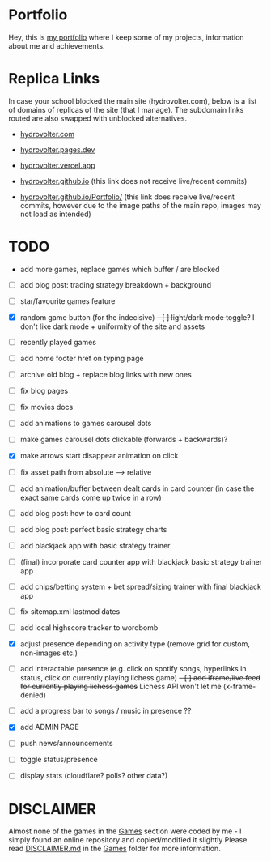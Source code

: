 # Portfolio
Hey, this is [my portfolio](https://hydrovolter.com/) where I keep some of my projects, information about me and achievements.

# Replica Links
In case your school blocked the main site (hydrovolter.com), below is a list of domains of replicas of the site (that I manage). The subdomain links routed are also swapped with unblocked alternatives.

- [hydrovolter.com](https://hydrovolter.com/)
- [hydrovolter.pages.dev](https://hydrovolter.pages.dev/)
- [hydrovolter.vercel.app](https://hydrovolter.vercel.app/)
- [hydrovolter.github.io](https://hydrovolter.github.io/) (this link does not receive live/recent commits)

- [hydrovolter.github.io/Portfolio/](https://hydrovolter.github.io/Portfolio) (this link does receive live/recent commits, however due to the image paths of the main repo, images may not load as intended) 

# TODO
- add more games, replace games which buffer / are blocked

- [ ] add blog post: trading strategy breakdown + background
- [ ] star/favourite games feature
- [x] random game button (for the indecisive)
~~- [ ] light/dark mode toggle?~~ I don't like dark mode + uniformity of the site and assets
- [ ] recently played games
- [ ] add home footer href on typing page
- [ ] archive old blog + replace blog links with new ones
- [ ] fix blog pages
- [ ] fix movies docs
- [ ] add animations to games carousel dots
- [ ] make games carousel dots clickable (forwards + backwards)?
- [x] make arrows start disappear animation on click
- [ ] fix asset path from absolute --> relative

- [ ] add animation/buffer between dealt cards in card counter (in case the exact same cards come up twice in a row)
- [ ] add blog post: how to card count
- [ ] add blog post: perfect basic strategy charts
- [ ] add blackjack app with basic strategy trainer
- [ ] (final) incorporate card counter app with blackjack basic strategy trainer app
- [ ] add chips/betting system + bet spread/sizing trainer with final blackjack app

- [ ] fix sitemap.xml lastmod dates

- [ ] add local highscore tracker to wordbomb

- [x] adjust presence depending on activity type (remove grid for custom, non-images etc.)
- [ ] add interactable presence (e.g. click on spotify songs, hyperlinks in status, click on currently playing lichess game)
~~- [ ] add iframe/live feed for currently playing lichess games~~ Lichess API won't let me (x-frame-denied)
- [ ] add a progress bar to songs / music in presence ??

- [x] add ADMIN PAGE
- [ ] push news/announcements
- [ ] toggle status/presence
- [ ] display stats (cloudflare? polls? other data?)

# DISCLAIMER
Almost none of the games in the [Games](/games/) section were coded by me - I simply found an online repository and copied/modified it slightly
Please read [DISCLAIMER.md](/games/DISCLAIMER.md) in the [Games](/games/) folder for more information.
